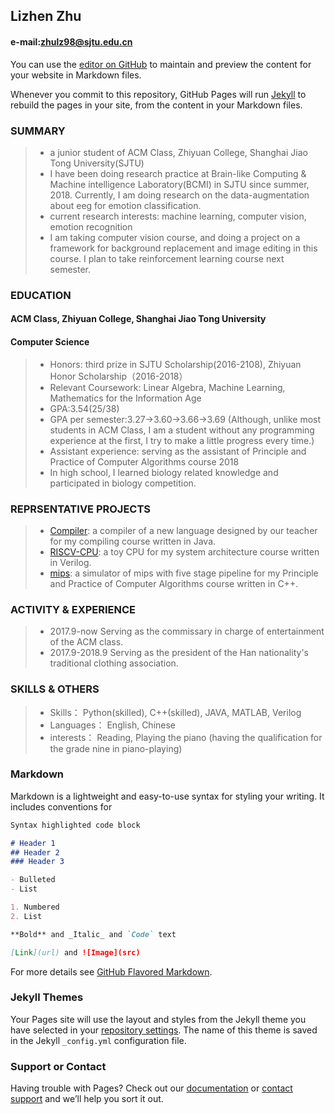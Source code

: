 ## Lizhen Zhu
#### e-mail:zhulz98@sjtu.edu.cn

You can use the [editor on GitHub](https://github.com/suyang98/lizhenzhu.github.com/edit/master/index.md) to maintain and preview the content for your website in Markdown files.

Whenever you commit to this repository, GitHub Pages will run [Jekyll](https://jekyllrb.com/) to rebuild the pages in your site, from the content in your Markdown files.
### SUMMARY

> * a junior student of ACM Class, Zhiyuan College, Shanghai Jiao Tong University(SJTU)
> * I have been doing research practice at Brain-like Computing & Machine intelligence Laboratory(BCMI) in SJTU since summer, 2018.  Currently, I am doing research on the data-augmentation about eeg for emotion classification.
> * current research interests: machine learning, computer vision, emotion recognition
> * I am taking computer vision course, and doing a project on a framework for background replacement and image editing in this course. I plan to take reinforcement learning course next semester.

### EDUCATION

#### ACM Class, Zhiyuan College, Shanghai Jiao Tong University
#### Computer Science
> * Honors: third prize in SJTU Scholarship(2016-2108), Zhiyuan Honor Scholarship（2016-2018）
> * Relevant Coursework: Linear Algebra, Machine Learning, Mathematics for the Information Age
> * GPA:3.54(25/38)
> * GPA per semester:3.27->3.60->3.66->3.69 (Although, unlike most students in ACM Class, I am a student without any programming experience at the first, I try to make a little progress every time.)
> * Assistant experience: serving as the assistant of Principle and Practice of Computer Algorithms course 2018
> * In high school, I learned biology related knowledge and participated in biology competition.

### REPRSENTATIVE PROJECTS

> * [Compiler](https://github.com/suyang98/Compiler): a compiler of a new language designed by our teacher for my compiling course written in Java.
> * [RISCV-CPU](https://github.com/suyang98/riscv-cpu): a toy CPU for my system architecture course written in Verilog.
> * [mips](https://github.com/suyang98/mips): a simulator of mips with five stage pipeline for my Principle and Practice of Computer Algorithms course written in C++.

### ACTIVITY & EXPERIENCE

> * 2017.9-now        Serving as the commissary in charge of entertainment of the ACM class. 
> * 2017.9-2018.9    Serving as the president of the Han nationality's traditional clothing association.

### SKILLS & OTHERS

> * Skills： Python(skilled), C++(skilled), JAVA, MATLAB, Verilog 
> * Languages： English, Chinese 
> * interests： Reading, Playing the piano (having the qualification for the grade nine in piano-playing) 


### Markdown

Markdown is a lightweight and easy-to-use syntax for styling your writing. It includes conventions for

```markdown
Syntax highlighted code block

# Header 1
## Header 2
### Header 3

- Bulleted
- List

1. Numbered
2. List

**Bold** and _Italic_ and `Code` text

[Link](url) and ![Image](src)
```

For more details see [GitHub Flavored Markdown](https://guides.github.com/features/mastering-markdown/).

### Jekyll Themes

Your Pages site will use the layout and styles from the Jekyll theme you have selected in your [repository settings](https://github.com/suyang98/lizhenzhu.github.com/settings). The name of this theme is saved in the Jekyll `_config.yml` configuration file.

### Support or Contact

Having trouble with Pages? Check out our [documentation](https://help.github.com/categories/github-pages-basics/) or [contact support](https://github.com/contact) and we’ll help you sort it out.
